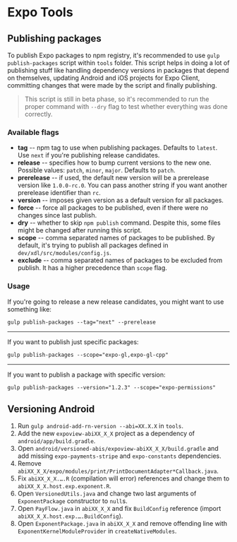 # Expo Tools

## Publishing packages

To publish Expo packages to npm registry, it's recommended to use `gulp publish-packages` script within `tools` folder.
This script helps in doing a lot of publishing stuff like handling dependency versions in packages that depend on themselves,
updating Android and iOS projects for Expo Client, committing changes that were made by the script and finally publishing.

> This script is still in beta phase, so it's recommended to run the proper command with `--dry` flag to test whether everything was done correctly.

### Available flags

-   **tag** -- npm tag to use when publishing packages. Defaults to `latest`. Use `next` if you're publishing release candidates.
-   **release** -- specifies how to bump current versions to the new one. Possible values: `patch`, `minor`, `major`. Defaults to `patch`.
-   **prerelease** -- if used, the default new version will be a prerelease version like `1.0.0-rc.0`. You can pass another string if you want another prerelease identifier than `rc`.
-   **version** -- imposes given version as a default version for all packages.
-   **force** -- force all packages to be published, even if there were no changes since last publish.
-   **dry** -- whether to skip `npm publish` command. Despite this, some files might be changed after running this script.
-   **scope** -- comma separated names of packages to be published. By default, it's trying to publish all packages defined in `dev/xdl/src/modules/config.js`.
-   **exclude** -- comma separated names of packages to be excluded from publish. It has a higher precedence than `scope` flag.

### Usage

If you're going to release a new release candidates, you might want to use something like:

```
gulp publish-packages --tag="next" --prerelease
```
---
If you want to publish just specific packages:

```
gulp publish-packages --scope="expo-gl,expo-gl-cpp"
```
---
If you want to publish a package with specific version:

```
gulp publish-packages --version="1.2.3" --scope="expo-permissions"
```

## Versioning Android

1. Run `gulp android-add-rn-version --abi=XX.X.X` in `tools`.
2. Add the new `expoview-abiXX_X_X` project as a dependency of `android/app/build.gradle`.
3. Open `android/versioned-abis/expoview-abiXX_X_X/build.gradle` and add missing `expo-payments-stripe` and `expo-constants` dependencies.
4. Remove `abiXX_X_X/expo/modules/print/PrintDocumentAdapter*Callback.java`.
5. Fix `abiXX_X_X.….R` (compilation will error) references and change them to `abiXX_X_X.host.exp.exponent.R`.
6. Open `VersionedUtils.java` and change two last arguments of `ExponentPackage` constructor to `null`s.
7. Open `PayFlow.java` in `abiXX_X_X` and fix `BuildConfig` reference (import `abiXX_X_X.host.exp.….BuildConfig`).
8. Open `ExponentPackage.java` in `abiXX_X_X` and remove offending line with `ExponentKernelModuleProvider` in `createNativeModules`.
